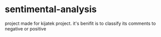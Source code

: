 # sentimental-analysis
project made for kijatek project. it's benifit is to classify its comments to negative or positive
